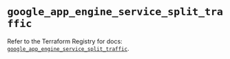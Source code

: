 # `google_app_engine_service_split_traffic`

Refer to the Terraform Registry for docs: [`google_app_engine_service_split_traffic`](https://registry.terraform.io/providers/hashicorp/google/5.20.0/docs/resources/app_engine_service_split_traffic).
